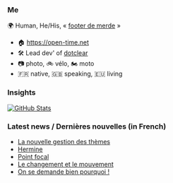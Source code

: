 ### Me

🌍 Human, He/His, « [footer de merde](https://open-time.net/post/2013/07/17/La-veritable-histoire-du-Footer-de-merde-) » 
* 🏠 https://open-time.net 
* 🛠️ Lead dev' of [dotclear](https://git.dotclear.org/dev/dotclear)
* 📷 photo, 🚲 vélo, 🏍️ moto 
* 🇫🇷 native, 🇬🇧 speaking, 🇪🇺 living

### Insights

[![GitHub Stats](https://github-readme-stats-sigma-five.vercel.app/api?username=franck-paul)](https://github.com/franck-paul)

### Latest news / Dernières nouvelles (in French)

<!-- BLOG-POST-LIST:START -->
- [La nouvelle gestion des thèmes](https://open-time.net/post/2025/08/19/La-nouvelle-gestion-des-themes)
- [Hermine](https://open-time.net/post/2025/08/18/Hermine)
- [Point focal](https://open-time.net/post/2025/08/17/Point-focal)
- [Le changement et le mouvement](https://open-time.net/post/2025/08/16/Le-changement-et-le-mouvement)
- [On se demande bien pourquoi !](https://open-time.net/post/2025/08/15/On-se-demande-bien-pourquoi-)
<!-- BLOG-POST-LIST:END -->
